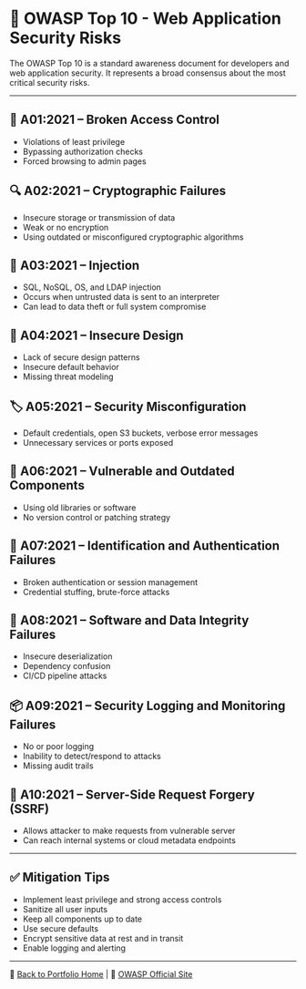# 🔐 OWASP Top 10 - Web Application Security Risks

The OWASP Top 10 is a standard awareness document for developers and web application security. It represents a broad consensus about the most critical security risks.

---

## 🧨 A01:2021 – Broken Access Control
- Violations of least privilege
- Bypassing authorization checks
- Forced browsing to admin pages

## 🔍 A02:2021 – Cryptographic Failures
- Insecure storage or transmission of data
- Weak or no encryption
- Using outdated or misconfigured cryptographic algorithms

## 🐞 A03:2021 – Injection
- SQL, NoSQL, OS, and LDAP injection
- Occurs when untrusted data is sent to an interpreter
- Can lead to data theft or full system compromise

## 🚪 A04:2021 – Insecure Design
- Lack of secure design patterns
- Insecure default behavior
- Missing threat modeling

## 🏷️ A05:2021 – Security Misconfiguration
- Default credentials, open S3 buckets, verbose error messages
- Unnecessary services or ports exposed

## 🔑 A06:2021 – Vulnerable and Outdated Components
- Using old libraries or software
- No version control or patching strategy

## 👤 A07:2021 – Identification and Authentication Failures
- Broken authentication or session management
- Credential stuffing, brute-force attacks

## 🎯 A08:2021 – Software and Data Integrity Failures
- Insecure deserialization
- Dependency confusion
- CI/CD pipeline attacks

## 📦 A09:2021 – Security Logging and Monitoring Failures
- No or poor logging
- Inability to detect/respond to attacks
- Missing audit trails

## 🔗 A10:2021 – Server-Side Request Forgery (SSRF)
- Allows attacker to make requests from vulnerable server
- Can reach internal systems or cloud metadata endpoints

---

## ✅ Mitigation Tips

- Implement least privilege and strong access controls
- Sanitize all user inputs
- Keep all components up to date
- Use secure defaults
- Encrypt sensitive data at rest and in transit
- Enable logging and alerting

---

📁 [Back to Portfolio Home](../README.md) | 🔗 [OWASP Official Site](https://owasp.org)
